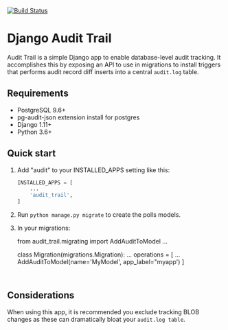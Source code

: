 [![Build Status](https://travis-ci.com/Codebiosys/django-audit-trail.svg?token=QV3wJRfpprDN5XdYRpuT&branch=master)](https://travis-ci.com/Codebiosys/django-audit-trail)

# Django Audit Trail

Audit Trail is a simple Django app to enable database-level audit tracking. It
accomplishes this by exposing an API to use in migrations to install
triggers that performs audit record diff inserts into a central
`audit.log` table.


## Requirements

* PostgreSQL 9.6+
* pg-audit-json extension install for postgres
* Django 1.11+
* Python 3.6+


## Quick start

1. Add "audit" to your INSTALLED_APPS setting like this:

    ```python
    INSTALLED_APPS = [
        ...
        'audit_trail',
    ]
    ```

1. Run `python manage.py migrate` to create the polls models.


1. In your migrations:

    from audit_trail.migrating import AddAuditToModel
    ...

    class Migration(migrations.Migration):
        ...
        operations = [
          ...
          AddAuditToModel(name='MyModel', app_label="myapp')
        ]
    ```


## Considerations

When using this app, it is recommended you exclude tracking BLOB changes as these
can dramatically bloat your `audit.log table`.

